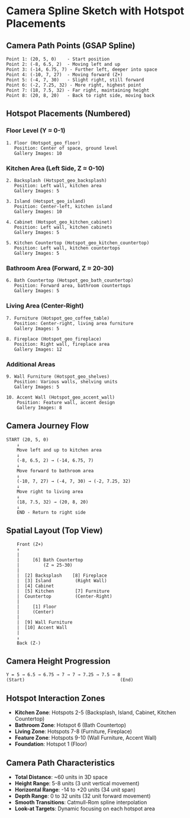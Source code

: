 # Camera Spline Sketch with Hotspot Placements

## Camera Path Points (GSAP Spline)
```
Point 1: (20, 5, 0)    - Start position
Point 2: (-8, 6.5, 2)  - Moving left and up
Point 3: (-14, 6.75, 7) - Further left, deeper into space
Point 4: (-10, 7, 27)  - Moving forward (Z+)
Point 5: (-4, 7, 30)   - Slight right, still forward
Point 6: (-2, 7.25, 32) - More right, highest point
Point 7: (18, 7.5, 32) - Far right, maintaining height
Point 8: (20, 8, 20)   - Back to right side, moving back
```

## Hotspot Placements (Numbered)

### Floor Level (Y ≈ 0-1)
```
1. Floor (Hotspot_geo_floor)
   Position: Center of space, ground level
   Gallery Images: 10
```

### Kitchen Area (Left Side, Z ≈ 0-10)
```
2. Backsplash (Hotspot_geo_backsplash)
   Position: Left wall, kitchen area
   Gallery Images: 5

3. Island (Hotspot_geo_island)
   Position: Center-left, kitchen island
   Gallery Images: 10

4. Cabinet (Hotspot_geo_kitchen_cabinet)
   Position: Left wall, kitchen cabinets
   Gallery Images: 5

5. Kitchen Countertop (Hotspot_geo_kitchen_countertop)
   Position: Left wall, kitchen countertops
   Gallery Images: 5
```

### Bathroom Area (Forward, Z ≈ 20-30)
```
6. Bath Countertop (Hotspot_geo_bath_countertop)
   Position: Forward area, bathroom countertops
   Gallery Images: 5
```

### Living Area (Center-Right)
```
7. Furniture (Hotspot_geo_coffee_table)
   Position: Center-right, living area furniture
   Gallery Images: 5

8. Fireplace (Hotspot_geo_fireplace)
   Position: Right wall, fireplace area
   Gallery Images: 12
```

### Additional Areas
```
9. Wall Furniture (Hotspot_geo_shelves)
   Position: Various walls, shelving units
   Gallery Images: 5

10. Accent Wall (Hotspot_geo_accent_wall)
    Position: Feature wall, accent design
    Gallery Images: 8
```

## Camera Journey Flow

```
START (20, 5, 0)
    ↓
    Move left and up to kitchen area
    ↓
    (-8, 6.5, 2) → (-14, 6.75, 7)
    ↓
    Move forward to bathroom area
    ↓
    (-10, 7, 27) → (-4, 7, 30) → (-2, 7.25, 32)
    ↓
    Move right to living area
    ↓
    (18, 7.5, 32) → (20, 8, 20)
    ↓
    END - Return to right side
```

## Spatial Layout (Top View)

```
    Front (Z+)
    ↑
    |
    |     [6] Bath Countertop
    |         (Z ≈ 25-30)
    |
    |  [2] Backsplash    [8] Fireplace
    |  [3] Island         (Right Wall)
    |  [4] Cabinet
    |  [5] Kitchen        [7] Furniture
    |  Countertop         (Center-Right)
    |
    |     [1] Floor
    |     (Center)
    |
    |  [9] Wall Furniture
    |  [10] Accent Wall
    |
    ↓
    Back (Z-)
```

## Camera Height Progression

```
Y = 5 → 6.5 → 6.75 → 7 → 7 → 7.25 → 7.5 → 8
(Start)                                    (End)
```

## Hotspot Interaction Zones

- **Kitchen Zone**: Hotspots 2-5 (Backsplash, Island, Cabinet, Kitchen Countertop)
- **Bathroom Zone**: Hotspot 6 (Bath Countertop)
- **Living Zone**: Hotspots 7-8 (Furniture, Fireplace)
- **Feature Zone**: Hotspots 9-10 (Wall Furniture, Accent Wall)
- **Foundation**: Hotspot 1 (Floor)

## Camera Path Characteristics

- **Total Distance**: ~60 units in 3D space
- **Height Range**: 5-8 units (3 unit vertical movement)
- **Horizontal Range**: -14 to +20 units (34 unit span)
- **Depth Range**: 0 to 32 units (32 unit forward movement)
- **Smooth Transitions**: Catmull-Rom spline interpolation
- **Look-at Targets**: Dynamic focusing on each hotspot area 